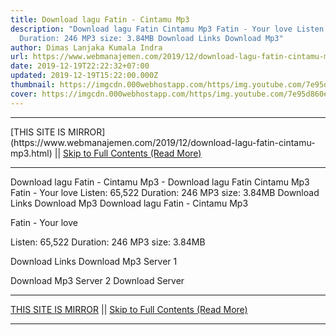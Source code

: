 ```yaml
---
title: Download lagu Fatin - Cintamu Mp3
description: "Download lagu Fatin Cintamu Mp3 Fatin - Your love Listen: 65,522
  Duration: 246 MP3 size: 3.84MB Download Links Download Mp3"
author: Dimas Lanjaka Kumala Indra
url: https://www.webmanajemen.com/2019/12/download-lagu-fatin-cintamu-mp3.html
date: 2019-12-19T22:22:32+07:00
updated: 2019-12-19T15:22:00.000Z
thumbnail: https://imgcdn.000webhostapp.com/https/img.youtube.com/7e95d860ef0ea1fd8f52bc6cefc3208e.jpeg
cover: https://imgcdn.000webhostapp.com/https/img.youtube.com/7e95d860ef0ea1fd8f52bc6cefc3208e.jpeg
---
```


<hr/> [THIS SITE IS MIRROR](https://www.webmanajemen.com/2019/12/download-lagu-fatin-cintamu-mp3.html) || <a href="https://www.webmanajemen.com/2019/12/download-lagu-fatin-cintamu-mp3.html" rel="follow" class="button" id="read-more">Skip to Full Contents (Read More)</a> <hr/> Download lagu Fatin - Cintamu Mp3 - Download lagu Fatin Cintamu Mp3 Fatin - Your love Listen: 65,522 Duration: 246 MP3 size: 3.84MB Download Links Download Mp3 Download lagu Fatin - Cintamu Mp3

  Fatin - Your love 

  Listen: 65,522 
  Duration: 246 
  MP3 size: 3.84MB 

  Download Links 
  Download Mp3 Server 1 

  Download Mp3 Server 2 
  Download Server  <hr/> [THIS SITE IS MIRROR](https://www.webmanajemen.com/2019/12/download-lagu-fatin-cintamu-mp3.html) || <a href="https://www.webmanajemen.com/2019/12/download-lagu-fatin-cintamu-mp3.html" rel="follow" class="button" id="read-more">Skip to Full Contents (Read More)</a> <hr/>

<script>
    if (location.host.includes('dimaslanjaka12')) {
      location.replace('https://www.webmanajemen.com/2019/12/download-lagu-fatin-cintamu-mp3.html');
    }
  </script>
